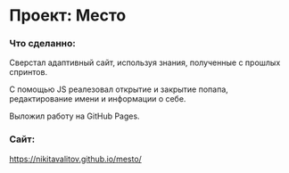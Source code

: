 # Проект: Место

### Что сделанно:
Сверстал адаптивный сайт, используя знания, полученные с прошлых спринтов.  

С помощью JS реалезовал открытие и закрытие попапа, редактирование имени и информации о себе.  

Выложил работу на GitHub Pages.

### Сайт:
https://nikitavalitov.github.io/mesto/
